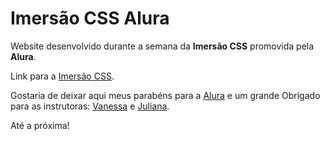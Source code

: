 # Imersão CSS Alura

Website desenvolvido durante a semana da **Imersão CSS** promovida pela **Alura**.

Link para a [Imersão CSS](https://www.alura.com.br/imersao-css?utm_campaign=imersao_hipsterscss_live_promocao_1&utm_medium=email&utm_source=RD+Station).

Gostaria de deixar aqui meus parabéns para a [Alura](https://www.alura.com.br) e um grande Obrigado para as instrutoras: [Vanessa](https://www.caelum.com.br/instrutor-vanessa-tonini) e [Juliana](https://cursos.alura.com.br/user/juliana-amoasei).

Até a próxima!
